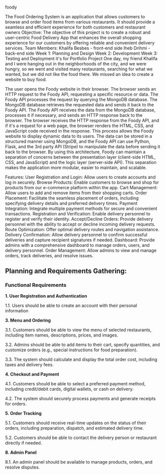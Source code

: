 foody

The Food Ordering System is an application that allows customers to browse and order food items from various restaurants. It should provide a seamless and efficient experience for both customers and restaurant owners
Objective: The objective of this project is to create a robust and user-centric Food Delivery App that enhances the overall shopping experience for our customers by offering reliable and convenient delivery services.
Team Members:
Khalifa Besbes - front-end side
Iheb Drihmi - back-end side
Week 1: Planning and Design
Week 2: Development
Week 3: Testing and Deployment
it's for Portfolio Project
One day, my friend Khalifa and I were hanging out in the neighborhoods of the city, and we were hungry, so we went and visited many restaurants, searching for what we wanted, but we did not like the food there. We missed an idea to create a website to buy food.

The user opens the Foody website in their browser. The browser sends an HTTP request to the Foody API, requesting a specific resource or data. The Foody API processes the request by querying the MongoDB database. The MongoDB database retrieves the requested data and sends it back to the Foody API. The Foody API receives the data from the MongoDB database, processes it if necessary, and sends an HTTP response back to the browser. The browser receives the HTTP response from the Foody API, and if it's a request for a web page, the browser renders the HTML, CSS, and JavaScript code received in the response. This process allows the Foody website to display dynamic data to its users. The data can be stored in a structured manner using MongoDB, and the Foody API can use Python, Flask, and the 3rd party API (Stripe) to manipulate the data before sending it back to the browser. By using this architecture, Foody can maintain a separation of concerns between the presentation layer (client-side HTML, CSS, and JavaScript) and the logic layer (server-side API). This separation makes the application more modular, easier to maintain, and scalable.


Features:
User Registration and Login: Allow users to create accounts and log in securely.
Browse Products: Enable customers to browse and shop for products from our e-commerce platform within the app.
Cart Management: Allow users to add and remove items from their shopping carts.
Order Placement: Facilitate the seamless placement of orders, including specifying delivery details and preferred delivery times.
Payment Integration: Integrate multiple payment methods for secure and convenient transactions.
Registration and Verification: Enable delivery personnel to register and verify their identity.
Accept/Decline Orders: Provide delivery personnel with the ability to accept or decline incoming delivery requests.
Route Optimization: Offer optimal delivery routes and navigation assistance.
Delivery Confirmation: Allow delivery personnel to confirm successful deliveries and capture recipient signatures if needed.
Dashboard: Provide admins with a comprehensive dashboard to manage orders, users, and delivery personnel.
Order Management: Allow admins to view and manage orders, track deliveries, and resolve issues.

## Planning and Requirements Gathering:

### **Functional Requirements**

**1. User Registration and Authentication**

1.1. Users should be able to create an account with their personal information 

**3. Menu and Ordering**

3.1. Customers should be able to view the menu of selected restaurants, including item names, descriptions, prices, and images.

3.2. Admins should be able to add items to their cart, specify quantities, and customize orders (e.g., special instructions for food preparation).

3.3. The system should calculate and display the total order cost, including taxes and delivery fees.

**4. Checkout and Payment**

4.1. Customers should be able to select a preferred payment method, including credit/debit cards, digital wallets, or cash on delivery.

4.2. The system should securely process payments and generate receipts for orders.

**5. Order Tracking**

5.1. Customers should receive real-time updates on the status of their orders, including preparation, dispatch, and estimated delivery time.

5.2. Customers should be able to contact the delivery person or restaurant directly if needed.

**8. Admin Panel**

8.1. An admin panel should be available to manage products, orders, and resolve disputes.
